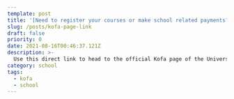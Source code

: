 ```yaml
---
template: post
title: '[Need to register your courses or make school related payments?](https://uniben.waeup.org/)'
slug: /posts/kofa-page-link
draft: false
priority: 0
date: 2021-08-16T00:46:37.121Z
description: >-
  Use this direct link to head to the official Kofa page of the University Of Benin
category: school
tags:
  - kofa
  - school
---
```

